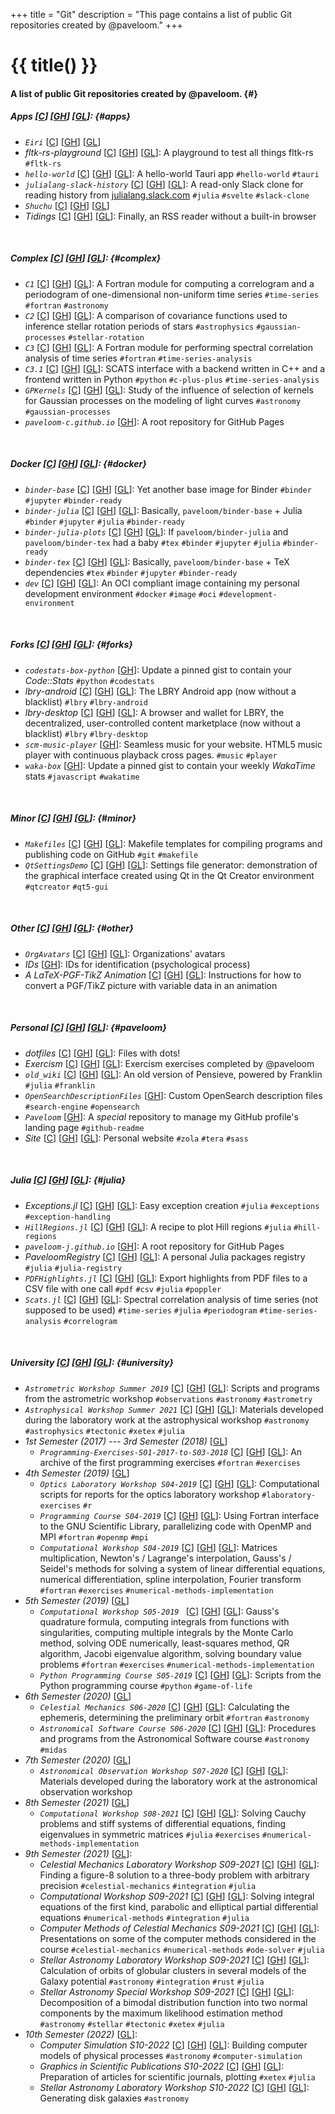 +++
title = "Git"
description = "This page contains a list of public Git repositories created by @paveloom."
+++

# {{ title() }}
#### A list of public Git repositories created by @paveloom. {#}

##### Apps [[C](https://codeberg.org/paveloom-a)] [[GH](https://github.com/paveloom-a)] [[GL](https://gitlab.com/paveloom-g/apps)]: {#apps}
- *`Eiri`* [[C](https://codeberg.org/paveloom-a/Eiri)] [[GH](https://github.com/paveloom-a/Eiri)] [[GL](https://gitlab.com/paveloom-g/apps/Eiri)]
- *fltk-rs-playground* [[C](https://codeberg.org/paveloom-a/fltk-rs-playground)] [[GH](https://github.com/paveloom-a/fltk-rs-playground)] [[GL](https://gitlab.com/paveloom-g/apps/fltk-rs-playground)]: A playground to test all things fltk-rs `#fltk-rs`
- *`hello-world`* [[C](https://codeberg.org/paveloom-a/hello-world)] [[GH](https://github.com/paveloom-a/hello-world)] [[GL](https://gitlab.com/paveloom-g/apps/hello-world)]: A hello-world Tauri app `#hello-world` `#tauri`
- *`julialang-slack-history`* [[C](https://codeberg.org/paveloom-a/julialang-slack-history)] [[GH](https://github.com/paveloom-a/julialang-slack-history)] [[GL](https://gitlab.com/paveloom-g/apps/julialang-slack-history)]: A read-only Slack clone for reading history from [julialang.slack.com](https://julialang.slack.com) `#julia` `#svelte` `#slack-clone`
- *`Shuchu`* [[C](https://codeberg.org/paveloom-a/Shuchu)] [[GH](https://github.com/paveloom-a/Shuchu)] [[GL](https://gitlab.com/paveloom-g/apps/Shuchu)]
- *Tidings* [[C](https://codeberg.org/paveloom-a/Tidings)] [[GH](https://github.com/paveloom-a/Tidings/)] [[GL](https://gitlab.com/paveloom-g/apps/Tidings)]: Finally, an RSS reader without a built-in browser

<br>

##### Complex [[C](https://codeberg.org/paveloom-c)] [[GH](https://github.com/paveloom-c)] [[GL](https://gitlab.com/paveloom-g/complex)]: {#complex}
- *`C1`* [[C](https://codeberg.org/paveloom-c/C1)] [[GH](https://github.com/paveloom-c/C1)] [[GL](https://gitlab.com/paveloom-g/complex/C1)]: A Fortran module for computing a correlogram and a periodogram of one-dimensional non-uniform time series `#time-series` `#fortran` `#astronomy`
- *`C2`* [[C](https://codeberg.org/paveloom-c/C2)] [[GH](https://github.com/paveloom-c/C2)] [[GL](https://gitlab.com/paveloom-g/complex/C2)]: A comparison of covariance functions used to inference stellar rotation periods of stars `#astrophysics` `#gaussian-processes` `#stellar-rotation`
- *`C3`* [[C](https://codeberg.org/paveloom-c/C3)] [[GH](https://github.com/paveloom-c/C3)] [[GL](https://gitlab.com/paveloom-g/complex/C3)]: A Fortran module for performing spectral correlation analysis of time series `#fortran` `#time-series-analysis`
- *`C3.1`* [[C](https://codeberg.org/paveloom-c/C3.1)] [[GH](https://github.com/paveloom-c/C3.1)] [[GL](https://gitlab.com/paveloom-g/complex/C3.1)]: SCATS interface with a backend written in C++ and a frontend written in Python `#python` `#c-plus-plus` `#time-series-analysis`
- *`GPKernels`* [[C](https://codeberg.org/paveloom-c/GPKernels)] [[GH](https://github.com/paveloom-c/GPKernels)] [[GL](https://gitlab.com/paveloom-g/complex/GPKernels)]: Study of the influence of selection of kernels for Gaussian processes on the modeling of light curves `#astronomy` `#gaussian-processes`
- *`paveloom-c.github.io`* [[GH](https://github.com/paveloom-c/paveloom-c.github.io)]: A root repository for GitHub Pages

<br>

##### Docker [[C](https://codeberg.org/paveloom-d)] [[GH](https://github.com/paveloom-d)] [[GL](https://gitlab.com/paveloom-g/docker)]: {#docker}

- *`binder-base`* [[C](https://codeberg.org/paveloom-d/binder-base)] [[GH](https://github.com/paveloom-d/binder-base)] [[GL](https://gitlab.com/paveloom-g/docker/binder-base)]: Yet another base image for Binder `#binder` `#jupyter` `#binder-ready`
- *`binder-julia`* [[C](https://codeberg.org/paveloom-d/binder-julia)] [[GH](https://github.com/paveloom-d/binder-julia)] [[GL](https://gitlab.com/paveloom-g/docker/binder-julia)]: Basically, `paveloom/binder-base` + Julia `#binder` `#jupyter` `#julia` `#binder-ready`
- *`binder-julia-plots`* [[C](https://codeberg.org/paveloom-d/binder-julia-plots)] [[GH](https://github.com/paveloom-d/binder-julia-plots)] [[GL](https://gitlab.com/paveloom-g/docker/binder-julia-plots)]: If `paveloom/binder-julia` and `paveloom/binder-tex` had a baby `#tex` `#binder` `#jupyter` `#julia` `#binder-ready`
- *`binder-tex`* [[C](https://codeberg.org/paveloom-d/binder-tex)] [[GH](https://github.com/paveloom-d/binder-tex)] [[GL](https://gitlab.com/paveloom-g/docker/binder-tex)]: Basically, `paveloom/binder-base` + TeX dependencies `#tex` `#binder` `#jupyter` `#binder-ready`
- *`dev`* [[C](https://codeberg.org/paveloom-d/dev)] [[GH](https://github.com/paveloom-d/dev)] [[GL](https://gitlab.com/paveloom-g/docker/dev)]: An OCI compliant image containing my personal development environment `#docker` `#image` `#oci` `#development-environment`

<br>

##### Forks [[C](https://codeberg.org/paveloom-f/)] [[GH](https://github.com/paveloom-f)] [[GL](https://gitlab.com/paveloom-g/forks)]: {#forks}
- *`codestats-box-python`* [[GH](https://github.com/paveloom-f/codestats-box-python)]: Update a pinned gist to contain your *Code::Stats* `#python` `#codestats`
- *lbry-android* [[C](https://codeberg.org/paveloom-f/lbry-android)] [[GH](https://github.com/paveloom-f/lbry-android)] [[GL](https://gitlab.com/paveloom-g/forks/lbry-android)]: The LBRY Android app (now without a blacklist) `#lbry` `#lbry-android`
- *lbry-desktop* [[C](https://codeberg.org/paveloom-f/lbry-desktop)] [[GH](https://github.com/paveloom-f/lbry-desktop)] [[GL](https://gitlab.com/paveloom-g/forks/lbry-desktop)]: A browser and wallet for LBRY, the decentralized, user-controlled content marketplace (now without a blacklist) `#lbry` `#lbry-desktop`
- *`scm-music-player`* [[GH](https://github.com/paveloom-f/scm-music-player)]: Seamless music for your website. HTML5 music player with continuous playback cross pages. `#music` `#player`
- *`waka-box`* [[GH](https://github.com/paveloom-f/waka-box)]: Update a pinned gist to contain your weekly _WakaTime_ stats `#javascript` `#wakatime`

<br>

##### Minor [[C](https://codeberg.org/paveloom-m)] [[GH](https://github.com/paveloom-m)] [[GL](https://gitlab.com/paveloom-g/minor)]: {#minor}
- *`Makefiles`* [[C](https://codeberg.org/paveloom-m/Makefiles)] [[GH](https://github.com/paveloom-m/Makefiles)] [[GL](https://gitlab.com/paveloom-g/minor/Makefiles)]: Makefile templates for compiling programs and publishing code on GitHub `#git` `#makefile`
- *`QtSettingsDemo`* [[C](https://codeberg.org/paveloom-m/QtSettingsDemo)] [[GH](https://github.com/paveloom-m/QtSettingsDemo)] [[GL](https://gitlab.com/paveloom-g/minor/QtSettingsDemo)]: Settings file generator: demonstration of the graphical interface created using Qt in the Qt Creator environment `#qtcreator` `#qt5-gui`

<br>

##### Other [[C](https://codeberg.org/paveloom-o)] [[GH](https://github.com/paveloom-o)] [[GL](https://gitlab.com/paveloom-g/other)]: {#other}
- *`OrgAvatars`* [[C](https://codeberg.org/paveloom-o/OrgAvatars)] [[GH](https://github.com/paveloom-o/OrgAvatars)] [[GL](https://gitlab.com/paveloom-g/other/OrgAvatars)]: Organizations' avatars
- *IDs* [[GH](https://github.com/paveloom-o/IDs)]: IDs for identification (psychological process)
- *A LaTeX-PGF-TikZ Animation* [[C](https://codeberg.org/paveloom-o/A-LaTeX-PGF-TikZ-Animation)] [[GH](https://github.com/paveloom-o/A-LaTeX-PGF-TikZ-Animation)] [[GL](https://gitlab.com/paveloom-g/other/a-latex-pgf-tikz-animation)]: Instructions for how to convert a PGF/TikZ picture with variable data in an animation

<br>

##### Personal [[C](https://codeberg.org/Paveloom)] [[GH](https://github.com/Paveloom)] [[GL](https://gitlab.com/paveloom-g/personal)]: {#paveloom}
- *dotfiles* [[C](https://codeberg.org/paveloom/dotfiles)] [[GH](https://github.com/Paveloom/dotfiles)] [[GL](https://gitlab.com/paveloom-g/personal/dotfiles)]: Files with dots!
- *Exercism* [[C](https://codeberg.org/paveloom/Exercism)] [[GH](https://github.com/Paveloom/Exercism)] [[GL](https://gitlab.com/paveloom-g/personal/Exercism)]: Exercism exercises completed by @paveloom
- *`old_wiki`* [[C](https://codeberg.org/paveloom/old_wiki)] [[GH](https://github.com/Paveloom/old_wiki)] [[GL](https://gitlab.com/paveloom-g/personal/old_wiki)]: An old version of Pensieve, powered by Franklin `#julia` `#franklin`
- *`OpenSearchDescriptionFiles`* [[GH](https://github.com/Paveloom/OpenSearchDescriptionFiles)]: Custom OpenSearch description files  `#search-engine` `#opensearch`
- *`Paveloom`* [[GH](https://github.com/Paveloom/Paveloom)]: A *special* repository to manage my GitHub profile's landing page `#github-readme`
- *Site* [[C](https://codeberg.org/paveloom/pages)] [[GH](https://github.com/Paveloom/paveloom.github.io)] [[GL](https://gitlab.com/paveloom-g/personal/site)]: Personal website `#zola` `#tera` `#sass`

<br>

##### Julia [[C](https://codeberg.org/paveloom-j)] [[GH](https://github.com/paveloom-j)] [[GL](https://gitlab.com/paveloom-g/julia)]: {#julia}
- *Exceptions.jl* [[C](https://codeberg.org/paveloom-j/Exceptions.jl)] [[GH](https://github.com/paveloom-j/Exceptions.jl)] [[GL](https://gitlab.com/paveloom-g/julia/Exceptions.jl)]: Easy exception creation `#julia` `#exceptions` `#exception-handling`
- *`HillRegions.jl`* [[C](https://codeberg.org/paveloom-j/HillRegions.jl)] [[GH](https://github.com/paveloom-j/HillRegions.jl)] [[GL](https://gitlab.com/paveloom-g/julia/HillRegions.jl)]: A recipe to plot Hill regions `#julia` `#hill-regions`
- *`paveloom-j.github.io`* [[GH](https://github.com/paveloom-j/paveloom-j.github.io)]: A root repository for GitHub Pages
- *PaveloomRegistry* [[C](https://codeberg.org/paveloom-j/PaveloomRegistry)] [[GH](https://github.com/paveloom-j/PaveloomRegistry)] [[GL](https://gitlab.com/paveloom-g/julia/PaveloomRegistry)]: A personal Julia packages registry `#julia` `#julia-registry`
- *`PDFHighlights.jl`* [[C](https://codeberg.org/paveloom-j/PDFHighlights.jl)] [[GH](https://github.com/paveloom-j/PDFHighlights.jl)] [[GL](https://gitlab.com/paveloom-g/julia/PDFHighlights.jl)]: Export highlights from PDF files to a CSV file with one call `#pdf` `#csv` `#julia` `#poppler`
- *`Scats.jl`* [[C](https://codeberg.org/paveloom-j/Scats.jl)] [[GH](https://github.com/paveloom-j/Scats.jl)] [[GL](https://gitlab.com/paveloom-g/julia/Scats.jl)]: Spectral correlation analysis of time series (not supposed to be used) `#time-series` `#julia` `#periodogram` `#time-series-analysis` `#correlogram`

<br>

##### University [[C](https://codeberg.org/paveloom-university)] [[GH](https://github.com/paveloom-university)] [[GL](https://gitlab.com/paveloom-g/university)]: {#university}
- *`Astrometric Workshop Summer 2019`* [[C](https://codeberg.org/paveloom-university/Astrometric-Workshop-Summer-2019)] [[GH](https://github.com/paveloom-university/Astrometric-Workshop-Summer-2019)] [[GL](https://gitlab.com/paveloom-g/university/astrometric-workshop-summer-2019)]: Scripts and programs from the astrometric workshop `#observations`  `#astronomy` `#astrometry`
- *`Astrophysical Workshop Summer 2021`* [[C](https://codeberg.org/paveloom-university/Astrophysical-Workshop-Summer-2021)] [[GH](https://github.com/paveloom-university/Astrophysical-Workshop-Summer-2021)] [[GL](https://gitlab.com/paveloom-g/university/astrophysical-workshop-summer-2021)]: Materials developed during the laboratory work at the astrophysical workshop `#astronomy` `#astrophysics` `#tectonic` `#xetex` `#julia`
- *1st Semester (2017) --- 3rd Semester (2018)* [[GL](https://gitlab.com/paveloom-g/university/s01-2017-to-s03-2018)]
  - *`Programming-Exercises-S01-2017-to-S03-2018`* [[C](https://codeberg.org/paveloom-university/Programming-Exercises-S01-2017-to-S03-2018)] [[GH](https://github.com/paveloom-university/Programming-Exercises-S01-2017-to-S03-2018)] [[GL](https://gitlab.com/paveloom-g/university/s01-2017-to-s03-2018/programming-exercises)]: An archive of the first programming exercises `#fortran` `#exercises`
- *4th Semester (2019)* [[GL](https://gitlab.com/paveloom-g/university/s04-2019)]
  - *`Optics Laboratory Workshop S04-2019`* [[C](https://codeberg.org/paveloom-university/Optics-Laboratory-Workshop-S04-2019)] [[GH](https://github.com/paveloom-university/Optics-Laboratory-Workshop-S04-2019)] [[GL](https://gitlab.com/paveloom-g/university/s04-2019/optics-laboratory-workshop)]: Computational scripts for reports for the optics laboratory workshop `#laboratory-exercises` `#r`
  - *`Programming Course S04-2019`* [[C](https://codeberg.org/paveloom-university/Programming-Course-S04-2019)] [[GH](https://github.com/paveloom-university/Programming-Course-S04-2019)] [[GL](https://gitlab.com/paveloom-g/university/s04-2019/programming-course)]: Using Fortran interface to the GNU Scientific Library, parallelizing code with OpenMP and MPI `#fortran` `#openmp` `#mpi`
  - *`Computational Workshop S04-2019`* [[C](https://codeberg.org/paveloom-university/Computational-Workshop-S04-2019)] [[GH](https://github.com/paveloom-university/Computational-Workshop-S04-2019)] [[GL](https://gitlab.com/paveloom-g/university/s04-2019/computational-workshop)]: Matrices multiplication, Newton's / Lagrange's interpolation, Gauss's / Seidel's methods for solving a system of linear differential equations, numerical differentiation, spline interpolation, Fourier transform `#fortran` `#exercises` `#numerical-methods-implementation`
- *5th Semester (2019)* [[GL](https://gitlab.com/paveloom-g/university/s05-2019)]
  - *`Computational Workshop S05-2019 `* [[C](https://codeberg.org/paveloom-university/Computational-Workshop-S05-2019)] [[GH](https://github.com/paveloom-university/Computational-Workshop-S05-2019)] [[GL](https://gitlab.com/paveloom-g/university/s05-2019/computational-workshop)]: Gauss's quadrature formula, computing integrals from functions with singularities, computing multiple integrals by the Monte Carlo method, solving ODE numerically, least-squares method, QR algorithm, Jacobi eigenvalue algorithm, solving boundary value problems `#fortran` `#exercises` `#numerical-methods-implementation`
  - *`Python Programming Course S05-2019`* [[C](https://codeberg.org/paveloom-university/Python-Programming-Course-S05-2019)] [[GH](https://github.com/paveloom-university/Python-Programming-Course-S05-2019)] [[GL](https://gitlab.com/paveloom-g/university/s05-2019/python-programming-course)]: Scripts from the Python programming course `#python` `#game-of-life`
- *6th Semester (2020)* [[GL](https://gitlab.com/paveloom-g/university/s06-2020)]
  - *`Celestial Mechanics S06-2020`* [[C](https://codeberg.org/paveloom-university/Celestial-Mechanics-S06-2020)] [[GH](https://github.com/paveloom-university/Celestial-Mechanics-S06-2020)] [[GL](https://gitlab.com/paveloom-g/university/s06-2020/celestial-mechanics)]: Calculating the ephemeris, determining the preliminary orbit `#fortran` `#astronomy`
  - *`Astronomical Software Course S06-2020`* [[C](https://codeberg.org/paveloom-university/Astronomical-Software-Course-S06-2020)] [[GH](https://github.com/paveloom-university/Astronomical-Software-Course-S06-2020)] [[GL](https://gitlab.com/paveloom-g/university/s06-2020/astronomical-software-course)]: Procedures and programs from the Astronomical Software course `#astronomy` `#midas`
- *7th Semester (2020)* [[GL](https://gitlab.com/paveloom-g/university/s07-2020)]
  - *`Astronomical Observation Workshop S07-2020`* [[C](https://codeberg.org/paveloom-university/Astronomical-Observation-Workshop-S07-2020)] [[GH](https://github.com/paveloom-university/Astronomical-Observation-Workshop-S07-2020)] [[GL](https://gitlab.com/paveloom-g/university/s07-2020/astronomical-observation-workshop-s07-2020)]: Materials developed during the laboratory work at the astronomical observation workshop
- *8th Semester (2021)* [[GL](https://gitlab.com/paveloom-g/university/s08-2021)]
  - *`Computational Workshop S08-2021`* [[C](https://codeberg.org/paveloom-university/Computational-Workshop-S08-2021/settings)] [[GH](https://github.com/paveloom-university/Computational-Workshop-S08-2021)] [[GL](https://gitlab.com/paveloom-g/university/s08-2021/computational-workshop)]: Solving Cauchy problems and stiff systems of differential equations, finding eigenvalues in symmetric matrices `#julia` `#exercises` `#numerical-methods-implementation`
- *9th Semester (2021)* [[GL](https://gitlab.com/paveloom-g/university/s09-2021)]:
  - *Celestial Mechanics Laboratory Workshop S09-2021* [[C](https://codeberg.org/paveloom-university/Celestial-Mechanics-Laboratory-Workshop-S09-2021)] [[GH](https://github.com/paveloom-university/Celestial-Mechanics-Laboratory-Workshop-S09-2021)] [[GL](https://gitlab.com/paveloom-g/university/s09-2021/celestial-mechanics-laboratory-workshop)]: Finding a figure-8 solution to a three-body problem with arbitrary precision `#celestial-mechanics` `#integration` `#julia`
  - *Computational Workshop S09-2021* [[C](https://codeberg.org/paveloom-university/Computational-Workshop-S09-2021)] [[GH](https://github.com/paveloom-university/Computational-Workshop-S09-2021)] [[GL](https://gitlab.com/paveloom-g/university/s09-2021/computational-workshop)]: Solving integral equations of the first kind, parabolic and elliptical partial differential equations `#numerical-methods` `#integration` `#julia`
  - *Computer Methods of Celestial Mechanics S09-2021* [[C](https://codeberg.org/paveloom-university/Computer-Methods-of-Celestial-Mechanics-S09-2021)] [[GH](https://github.com/paveloom-university/Computer-Methods-of-Celestial-Mechanics-S09-2021)] [[GL](https://gitlab.com/paveloom-g/university/s09-2021/computer-methods-of-celestial-mechanics)]: Presentations on some of the computer methods considered in the course `#celestial-mechanics` `#numerical-methods` `#ode-solver` `#julia`
  - *Stellar Astronomy Laboratory Workshop S09-2021* [[C](https://codeberg.org/paveloom-university/Stellar-Astronomy-Laboratory-Workshop-S09-2021)] [[GH](https://github.com/paveloom-university/Stellar-Astronomy-Laboratory-Workshop-S09-2021)] [[GL](https://gitlab.com/paveloom-g/university/s09-2021/stellar-astronomy-laboratory-workshop)]: Calculation of orbits of globular clusters in several models of the Galaxy potential `#astronomy` `#integration` `#rust` `#julia`
  - *Stellar Astronomy Special Workshop S09-2021* [[C](https://codeberg.org/paveloom-university/Stellar-Astronomy-Special-Workshop-S09-2021)] [[GH](https://github.com/paveloom-university/Stellar-Astronomy-Special-Workshop-S09-2021)] [[GL](https://gitlab.com/paveloom-g/university/s09-2021/stellar-astronomy-special-workshop)]: Decomposition of a bimodal distribution function into two normal components by the maximum likelihood estimation method `#astronomy` `#stellar` `#tectonic` `#xetex` `#julia`
- *10th Semester (2022)* [[GL](https://gitlab.com/paveloom-g/university/s10-2022)]:
  - *Computer Simulation S10-2022* [[C](https://codeberg.org/paveloom-university/Computer-Simulation-S10-2022)] [[GH](https://github.com/paveloom-university/Computer-Simulation-S10-2022)] [[GL](https://gitlab.com/paveloom-g/university/s10-2022/computer-simulation)]: Building computer models of physical processes `#astronomy` `#computer-simulation`
  - *Graphics in Scientific Publications S10-2022* [[C](https://codeberg.org/paveloom-university/Graphics-in-Scientific-Publications-S10-2022)] [[GH](https://github.com/paveloom-university/Graphics-in-Scientific-Publications-S10-2022)] [[GL](https://gitlab.com/paveloom-g/university/s10-2022/graphics-in-scientific-publications)]: Preparation of articles for scientific journals, plotting `#xetex` `#julia`
  - *Stellar Astronomy Laboratory Workshop S10-2022* [[C](https://codeberg.org/paveloom-university/Stellar-Astronomy-Laboratory-Workshop-S10-2022)] [[GH](https://github.com/paveloom-university/Stellar-Astronomy-Laboratory-Workshop-S10-2022)] [[GL](https://gitlab.com/paveloom-g/university/s10-2022/stellar-astronomy-laboratory-workshop)]: Generating disk galaxies `#astronomy`
